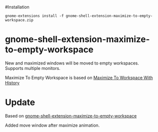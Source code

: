 #Installation
```
gnome-extensions install -f gnome-shell-extension-maximize-to-empty-workspace.zip
```

# gnome-shell-extension-maximize-to-empty-workspace
New and maximized windows will be moved to empty workspaces. Supports multiple monitors.

Maximize To Empty Workspace is based on [Maximize To Workspace With History](https://github.com/raonetwo/MaximizeToWorkspace)


# Update

Based on [gnome-shell-extension-maximize-to-empty-workspace](https://github.com/kaiseracm/gnome-shell-extension-maximize-to-empty-workspace)

Added move window after maximize animation.
